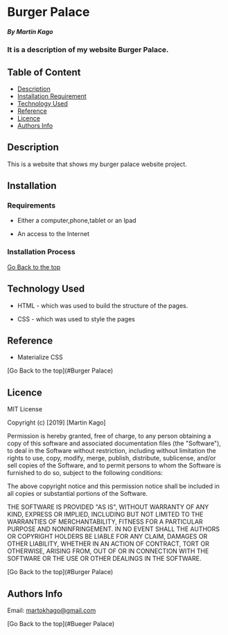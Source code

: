 # Burger Palace

##### By Martin Kago

### It is a description of my website Burger Palace.

## Table of Content

- [Description](#description)
- [Installation Requirement](#Installation)
- [Technology Used](#technology-used)
- [Reference](#reference)
- [Licence](#licence)
- [Authors Info](#author-Info)

## Description

<p>This is  a website that shows my burger palace website project.</p>

## Installation

### Requirements

- Either a computer,phone,tablet or an Ipad

- An access to the Internet

### Installation Process

[Go Back to the top](#portfolio)

## Technology Used

- HTML - which was used to build the structure of the pages.

- CSS - which was used to style the pages

## Reference

- Materialize CSS

[Go Back to the top](#Burger Palace)

## Licence

MIT License

Copyright (c) [2019] [Martin Kago]

Permission is hereby granted, free of charge, to any person obtaining a copy
of this software and associated documentation files (the "Software"), to deal
in the Software without restriction, including without limitation the rights
to use, copy, modify, merge, publish, distribute, sublicense, and/or sell
copies of the Software, and to permit persons to whom the Software is
furnished to do so, subject to the following conditions:

The above copyright notice and this permission notice shall be included in all
copies or substantial portions of the Software.

THE SOFTWARE IS PROVIDED "AS IS", WITHOUT WARRANTY OF ANY KIND, EXPRESS OR
IMPLIED, INCLUDING BUT NOT LIMITED TO THE WARRANTIES OF MERCHANTABILITY,
FITNESS FOR A PARTICULAR PURPOSE AND NONINFRINGEMENT. IN NO EVENT SHALL THE
AUTHORS OR COPYRIGHT HOLDERS BE LIABLE FOR ANY CLAIM, DAMAGES OR OTHER
LIABILITY, WHETHER IN AN ACTION OF CONTRACT, TORT OR OTHERWISE, ARISING FROM,
OUT OF OR IN CONNECTION WITH THE SOFTWARE OR THE USE OR OTHER DEALINGS IN THE
SOFTWARE.

[Go Back to the top](#Burger Palace)

## Authors Info

Email: martokhago@gmail.com

[Go Back to the top](#Bueger Palace)
